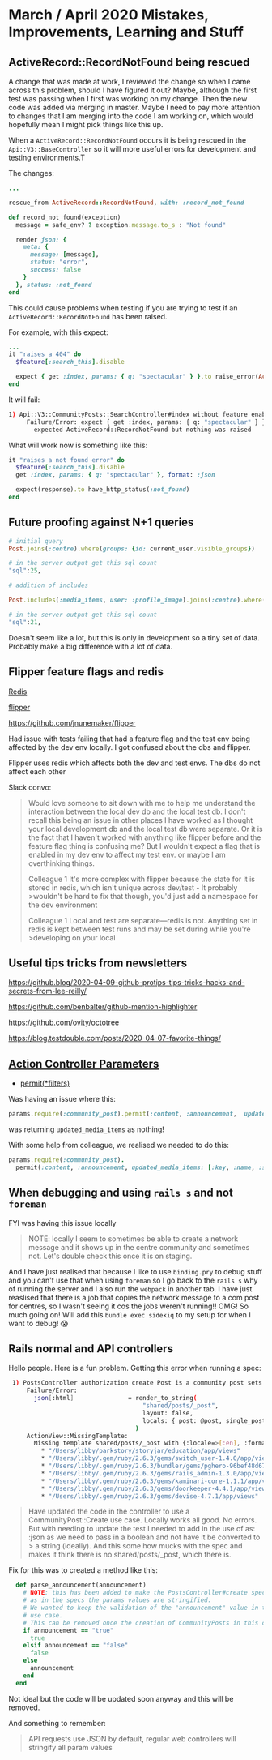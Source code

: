 # March / April 2020 Mistakes, Improvements, Learning and Stuff

## ActiveRecord::RecordNotFound being rescued

A change that was made at work, I reviewed the change so when I came across this problem, should I have figured it out? Maybe, although the first test was passing when I first was working on my change. Then the new code was added via merging in master. Maybe I need to pay more attention to changes that I am merging into the code I am working on, which would hopefully mean I might pick things like this up.

When a `ActiveRecord::RecordNotFound` occurs it is being rescued in the `Api::V3::BaseController` so it will more useful errors for development and testing environments.T

The changes:

```ruby
...

rescue_from ActiveRecord::RecordNotFound, with: :record_not_found

def record_not_found(exception)
  message = safe_env? ? exception.message.to_s : "Not found"

  render json: {
    meta: {
      message: [message],
      status: "error",
      success: false
    }
  }, status: :not_found
end
```

This could cause problems when testing if you are trying to test if an `ActiveRecord::RecordNotFound` has been raised.

For example, with this expect:

```ruby
...
it "raises a 404" do
  $feature[:search_this].disable

  expect { get :index, params: { q: "spectacular" } }.to raise_error(ActiveRecord::RecordNotFound)
end
```

It will fail:

```bash
1) Api::V3::CommunityPosts::SearchController#index without feature enabled raises a 404
     Failure/Error: expect { get :index, params: { q: "spectacular" } }.to raise_error(ActiveRecord::RecordNotFound)
       expected ActiveRecord::RecordNotFound but nothing was raised
```

What will work now is something like this:

```ruby
it "raises a not found error" do
  $feature[:search_this].disable
  get :index, params: { q: "spectacular" }, format: :json

  expect(response).to have_http_status(:not_found)
end
```

## Future proofing against N+1 queries

```ruby
# initial query
Post.joins(:centre).where(groups: {id: current_user.visible_groups})

# in the server output get this sql count
"sql":25,

# addition of includes

Post.includes(:media_items, user: :profile_image).joins(:centre).where(groups: {id: current_user.visible_groups})

# in the server output get this sql count
"sql":21,
```

Doesn't seem like a lot, but this is only in development so a tiny set of data. Probably make a big difference with a lot of data.

## Flipper feature flags and redis

[Redis](https://redis.io/)

[flipper](https://flippercloud.io/)

<https://github.com/jnunemaker/flipper>

Had issue with tests failing that had a feature flag and the test env being affected by the dev env locally. I got confused about the dbs and flipper.

Flipper uses redis which affects both the dev and test envs. The dbs do not affect each other

Slack convo:

>Would love someone to sit down with me to help me understand the interaction between the local dev db and the local test db.
>I don't recall this being an issue in other places I have worked as I thought your local development db and the local test db were separate.
>Or it is the fact that I haven't worked with anything like flipper before and the feature flag thing is confusing me? But I wouldn't expect a flag that is enabled in my dev env to affect my test env. or maybe I am overthinking things.
>
>Colleague 1
>It's more complex with flipper because the state for it is stored in redis, which isn't unique across dev/test - It probably >wouldn't be hard to fix that though, you'd just add a namespace for the dev environment
>
>Colleague 1
>Local and test are separate—redis is not. Anything set in redis is kept between test runs and may be set during while you're >developing on your local

## Useful tips tricks from newsletters

<https://github.blog/2020-04-09-github-protips-tips-tricks-hacks-and-secrets-from-lee-reilly/>

<https://github.com/benbalter/github-mention-highlighter>

<https://github.com/ovity/octotree>

<https://blog.testdouble.com/posts/2020-04-07-favorite-things/>

## [Action Controller Parameters](https://api.rubyonrails.org/classes/ActionController/Parameters.html)

- [permit(*filters)](https://api.rubyonrails.org/classes/ActionController/Parameters.html#method-i-permit)

Was having an issue where this:

```ruby
params.require(:community_post).permit(:content, :announcement,  updated_media_items: [])
```

was returning `updated_media_items` as nothing!

With some help from colleague, we realised we needed to do this:

```ruby
params.require(:community_post).
  permit(:content, :announcement, updated_media_items: [:key, :name, :size, :type, :media_type])
```

## When debugging and using `rails s` and not `foreman`

FYI was having this issue locally

>NOTE: locally I seem to sometimes be able to create a network message and it shows up in the centre community and sometimes not. Let's double check this once it is on staging.

And I have just realised that because I like to use `binding.pry` to debug stuff and you can't use that when using `foreman` so I go back to the `rails s` why of running the server and I also run the `webpack` in another tab. I have just reaslised that there is a job that copies the network message to a com post for centres, so I wasn't seeing it cos the jobs weren't running!! OMG! So much going on! Will add this `bundle exec sidekiq` to my setup for when I want to debug! 😱

## Rails normal and API controllers

Hello people. Here is a fun problem. Getting this error when running a spec:

```bash
 1) PostsController authorization create Post is a community post sets the status to published
     Failure/Error:
       json[:html]               = render_to_string(
                                     "shared/posts/_post",
                                     layout: false,
                                     locals: { post: @post, single_post: params[:single_post] }
                                   )
     ActionView::MissingTemplate:
       Missing template shared/posts/_post with {:locale=>[:en], :formats=>[:json], :variants=>[], :handlers=>[:raw, :erb, :html, :builder, :ruby, :coffee, :haml]}. Searched in:
         * "/Users/libby/parkstory/storyjar/education/app/views"
         * "/Users/libby/.gem/ruby/2.6.3/gems/switch_user-1.4.0/app/views"
         * "/Users/libby/.gem/ruby/2.6.3/bundler/gems/pghero-96bef48d6776/app/views"
         * "/Users/libby/.gem/ruby/2.6.3/gems/rails_admin-1.3.0/app/views"
         * "/Users/libby/.gem/ruby/2.6.3/gems/kaminari-core-1.1.1/app/views"
         * "/Users/libby/.gem/ruby/2.6.3/gems/doorkeeper-4.4.1/app/views"
         * "/Users/libby/.gem/ruby/2.6.3/gems/devise-4.7.1/app/views"
```

> Have updated the code in the controller to use a CommunityPost::Create use case. Locally works all good. No errors.
> But with needing to update the test I needed to add in the use of as: :json as we need to pass in a boolean and not have it be converted to > a string (ideally).
> And this some how mucks with the spec and makes it think there is no shared/posts/_post, which there is.


Fix for this was to created a method like this:

```ruby
  def parse_announcement(announcement)
    # NOTE: this has been added to make the PostsController#create specs pass
    # as in the specs the params values are stringified.
    # We wanted to keep the validation of the "announcement" value in the CommunityPost::Create
    # use case.
    # This can be removed once the creation of CommunityPosts in this controller has been removed.
    if announcement == "true"
      true
    elsif announcement == "false"
      false
    else
      announcement
    end
  end
```

Not ideal but the code will be updated soon anyway and this will be removed.

And something to remember:

>API requests use JSON by default, regular web controllers will stringify all param values
